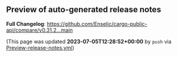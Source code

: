 ## Preview of auto-generated release notes
<!-- Release notes generated using configuration in .github/release.yml at main -->



**Full Changelog**: https://github.com/Enselic/cargo-public-api/compare/v0.31.2...main


(This page was updated **2023-07-05T12:28:52+00:00** by `push` via [Preview-release-notes.yml](https://github.com/Enselic/cargo-public-api/actions/runs/5464259907))
